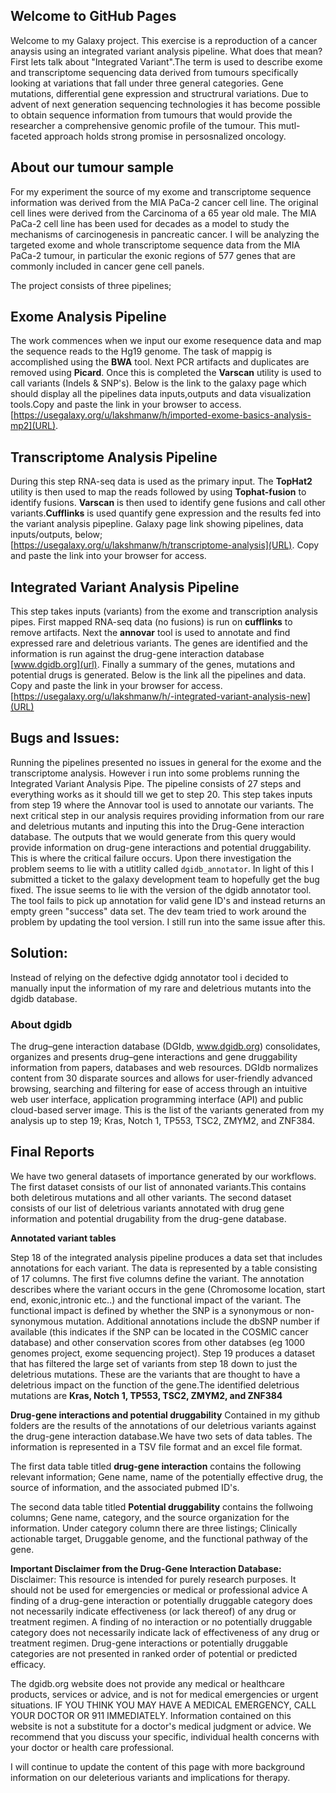 ## Welcome to GitHub Pages
Welcome to my Galaxy project. This exercise is a reproduction of a cancer anaysis using an integrated variant analysis pipeline. What does that mean? First lets talk about  "Integrated Variant".The term is used to describe exome and transcriptome sequencing data derived from tumours specifically looking at variations that fall under three general categories. Gene mutations, differential gene expression and structrural variations. Due to advent of next generation sequencing technologies it has become possible to obtain sequence information from tumours that would provide the researcher a comprehensive genomic profile of the tumour. This mutl-faceted approach holds strong promise in persosnalized oncology.

## About our tumour sample
For my experiment the source of my exome and transcriptome sequence information was derived from the MIA PaCa-2 cancer cell line. The original cell lines were derived from the Carcinoma of a 65 year old male. The MIA PaCa-2 cell line has been used for decades as a model to study the mechanisms of carcinogenesis in pancreatic cancer. I will be analyzing the targeted exome and whole transcriptome sequence data from the MIA PaCa-2 tumour, in particular the exonic regions of 577 genes that are commonly included in cancer gene cell panels.


The project consists of three pipelines;

## Exome Analysis Pipeline
The work commences when we input our exome resequence data and map the sequence reads to the Hg19 genome. The task of mappig is accomplished using the **BWA** tool. Next PCR artifacts and duplicates are removed using **Picard**. Once this is completed the **Varscan** utility is used to call variants (Indels & SNP's). Below is the link to the galaxy page which should display all the pipelines data inputs,outputs and data visualization tools.Copy and paste the link in your browser to access.
[https://usegalaxy.org/u/lakshmanw/h/imported-exome-basics-analysis-mp2](URL).


## Transcriptome Analysis Pipeline
During this step RNA-seq data is used as the primary input. The **TopHat2** utility is then used to map the reads followed by using **Tophat-fusion** to identify fusions. **Varscan** is then used to identify gene fusions and call other variants.**Cufflinks** is used quantify gene expression and the results fed into the variant analysis pipepline. Galaxy page link showing pipelines, data inputs/outputs, below;
[https://usegalaxy.org/u/lakshmanw/h/transcriptome-analysis](URL). Copy and paste the link into your browser for access.

## Integrated Variant Analysis Pipeline
This step takes inputs (variants) from the exome and transcription analysis pipes. First mapped RNA-seq data (no fusions) is run on **cufflinks** to remove artifacts. Next the **annovar** tool is used to annotate and find expressed rare and deletrious variants. The genes are identified and the information is run against the drug-gene interaction database [www.dgidb.org](url). Finally a summary of the genes, mutations and potential drugs is generated. Below is the link all the pipelines and data. Copy and paste the link in your browser for access.
[https://usegalaxy.org/u/lakshmanw/h/-integrated-variant-analysis-new](URL)

## Bugs and Issues:
Running the pipelines presented no issues in general for the exome and the transcriptome analysis. However i run into some problems running the Integrated Variant Analysis Pipe. 
The pipeline consists of 27 steps and everything works as it should till we get to step 20. This step takes inputs from step 19 where the Annovar tool is used to annotate our variants. The next critical step in our analysis requires providing information from our rare and deletrious mutants and inputing this into the Drug-Gene interaction database. The outputs that we would generate from this query would provide information on drug-gene interactions and potential druggability. This is where the critical failure occurs. Upon there investigation the problem seems to lie with a utitlity  called `dgidb_annotator`. In light of this I submitted a ticket to the galaxy development team to hopefully get the bug fixed. The issue seems to lie with the version of the dgidb annotator tool. The tool fails to pick up annotation for valid gene ID's and instead returns an empty green "success" data set.
The dev team tried to work around the problem by updating the tool version. I still run into the same issue after this.

## Solution:
 Instead of relying on the defective dgidg annotator tool i decided to manually input the information of my rare and deletrious mutants into the dgidb database.

### About dgidb
 The drug–gene interaction database (DGIdb, www.dgidb.org) consolidates, organizes and presents drug–gene interactions and gene druggability information from papers, databases and web resources. DGIdb normalizes content from 30 disparate sources and allows for user-friendly advanced browsing, searching and filtering for ease of access through an intuitive web user interface, application programming interface (API) and public cloud-based server image.
This is the list of the variants generated from my analysis up to step 19;
Kras, Notch 1, TP553, TSC2, ZMYM2,  and ZNF384.


## Final Reports
We have two general datasets of importance generated by our workflows. The first dataset consists of our list of annonated variants.This contains both deletirous mutations and all other variants. The second dataset consists of our list of deletrious variants annotated with drug gene information and potential drugability from the drug-gene database. 

**Annotated variant tables**

Step 18 of the integrated analysis pipeline produces a data set that includes annotations for each variant. The data is represented by a table consisting of 17 columns. The first five columns define the variant. The annotation describes where the variant occurs in the gene (Chromosome location, start end, exonic,intronic etc..) and the functional impact of the variant. The functional impact is defined by whether the SNP is a synonymous or non-synonymous mutation. Additional annotations include the dbSNP number if available (this indicates if the SNP can be located in the COSMIC cancer database) and other conservation scores from other databses (eg 1000 genomes project, exome sequencing project).
Step 19 produces a dataset that has filtered the large set of variants from step 18 down to just the deletrious mutations. These are the variants that are thought to have a deletrious impact on the function of the gene.The identified deletrious mutations are **Kras, Notch 1, TP553, TSC2, ZMYM2,  and ZNF384**

**Drug-gene interactions and potential druggability**
Contained in my github folders are the results of the annotations of our deletrious variants against the drug-gene interaction database.We have two sets of data tables. The information is represented in a TSV file format and an excel file format. 

The first data table titled **drug-gene interaction** contains the following relevant information; Gene name, name of the potentially effective drug, the source of information, and the associated pubmed ID's.

The second data table titled **Potential druggability** contains the follwoing columns; Gene name, category, and the source organization for the information. Under category column there are three listings; Clinically actionable target, Druggable genome, and the functional pathway of the gene. 
 

**Important Disclaimer from the Drug-Gene Interaction Database:**
Disclaimer: This resource is intended for purely research purposes. It should not be used for emergencies or medical or professional advice
A finding of a drug-gene interaction or potentially druggable category does not necessarily indicate effectiveness (or lack thereof) of any drug or treatment regimen. A finding of no interaction or no potentially druggable category does not necessarily indicate lack of effectiveness of any drug or treatment regimen. Drug-gene interactions or potentially druggable categories are not presented in ranked order of potential or predicted efficacy.

The dgidb.org website does not provide any medical or healthcare products, services or advice, and is not for medical emergencies or urgent situations. IF YOU THINK YOU MAY HAVE A MEDICAL EMERGENCY, CALL YOUR DOCTOR OR 911 IMMEDIATELY. Information contained on this website is not a substitute for a doctor's medical judgment or advice. We recommend that you discuss your specific, individual health concerns with your doctor or health care professional.

I will continue to update the content of this page with more background information on our deleterious variants and implications for therapy.


